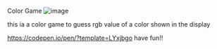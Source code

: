 Color Game
![image](https://user-images.githubusercontent.com/79037839/113688000-813f8400-96e6-11eb-891d-9635b6e5149d.png)


this ia a color game to guess rgb value of a color shown in the display


https://codepen.io/pen/?template=LYxjbgo
have fun!!
